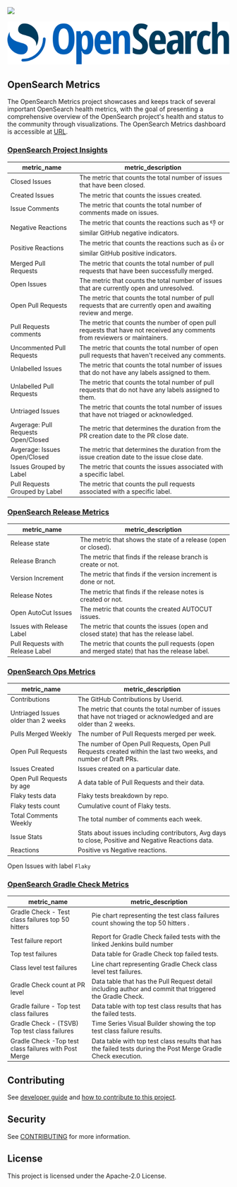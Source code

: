 [![](https://img.shields.io/codecov/c/gh/opensearch-project/opensearch-metrics)](https://app.codecov.io/gh/opensearch-project/opensearch-metrics)

![OpenSearch logo](./OpenSearch.svg)

## OpenSearch Metrics

The OpenSearch Metrics project showcases and keeps track of several important OpenSearch health metrics, with the goal of presenting a comprehensive overview of the OpenSearch project's health and status to the community through visualizations. The OpenSearch Metrics dashboard is accessible at [URL](https://metrics.opensearch.org/_dashboards/app/dashboards#/list?_g=(filters:!(),refreshInterval:(pause:!t,value:0),time:(from:now-4y,to:now))).

### [OpenSearch Project Insights](https://metrics.opensearch.org/_dashboards/app/dashboards#/view/a987a4b0-d801-11ee-8a84-e3710560950c)

| metric_name                         | metric_description                                                                                                         |
|-------------------------------------|----------------------------------------------------------------------------------------------------------------------------|
| Closed Issues                       | The metric that counts the total number of issues that have been closed.                                                   |
| Created Issues                      | The metric that counts the issues created.                                                                                 |
| Issue Comments                      | The metric that counts the total number of comments made on issues.                                                        |
| Negative Reactions                  | The metric that counts the reactions such as 👎 or similar GitHub negative indicators.                                     |
| Positive Reactions                  | The metric that counts the reactions such as 👍 or similar GitHub positive indicators.                                     |
| Merged Pull Requests                | The metric that counts the total number of pull requests that have been successfully merged.                               |
| Open Issues                         | The metric that counts the total number of issues that are currently open and unresolved.                                  |
| Open Pull Requests                  | The metric that counts the total number of pull requests that are currently open and awaiting review and merge.            |
| Pull Requests comments              | The metric that counts the number of open pull requests that have not received any comments from reviewers or maintainers. |
| Uncommented Pull Requests           | The metric that counts the total number of open pull requests that haven't received any comments.                          |
| Unlabelled Issues                   | The metric that counts the total number of issues that do not have any labels assigned to them.                            |
| Unlabelled Pull Requests            | The metric that counts the total number of pull requests that do not have any labels assigned to them.                     |
| Untriaged Issues                    | The metric that counts the total number of issues that have not triaged or acknowledged.                                   |
| Avgerage: Pull Requests Open/Closed | The metric that determines the duration from the PR creation date to the PR close date.                                    |
| Avgerage: Issues Open/Closed        | The metric that determines the duration from the issue creation date to the issue close date.                              |
| Issues Grouped by Label             | The metric that counts the issues associated with a specific label.                                                        |
| Pull Requests Grouped by Label      | The metric that counts the pull requests associated with a specific label.                                                 |

### [OpenSearch Release Metrics](https://metrics.opensearch.org/_dashboards/app/dashboards#/view/12d47dd0-e0cc-11ee-86f3-3358a59f8c46)

| metric_name               | metric_description                                                                           |
|---------------------------|----------------------------------------------------------------------------------------------|
| Release state             | The metric that shows the state of a release (open or closed).                               |
| Release Branch            | The metric that finds if the release branch is create or not.                                |
| Version Increment         | The metric that finds if the version increment is done or not.                               |
| Release Notes             | The metric that finds if the release notes is created or not.                                |
| Open AutoCut Issues       | The metric that counts the created AUTOCUT issues.                                           |
| Issues with Release Label | The metric that counts the issues (open and closed state) that has the release label.        |                                                                         |
| Pull Requests with Release Label | The metric that counts the pull requests (open and merged state) that has the release label. |                                                                           |

### [OpenSearch Ops Metrics](https://metrics.opensearch.org/_dashboards/app/dashboards#/view/f1ad21c0-e323-11ee-9a74-07cd3b4ff414)

| metric_name                         | metric_description                                                                                                  |
|-------------------------------------|---------------------------------------------------------------------------------------------------------------------|
| Contributions                       | The GitHub Contributions by Userid.                                                                                 |
| Untriaged Issues older than 2 weeks | The metric that counts the total number of issues that have not triaged or acknowledged and are older than 2 weeks. |
| Pulls Merged Weekly                 | The number of Pull Requests merged per week.                                                                        |
| Open Pull Requests                  | The number of Open Pull Requests, Open Pull Requests created within the last two weeks, and number of Draft PRs.    |    
| Issues Created                      | Issues created on a particular date.                                                                                |   
| Open Pull Requests by age           | A data table of Pull Requests and their data.                                                                       | 
| Flaky tests data                    | Flaky tests breakdown by repo.                                                                                      | 
| Flaky tests count                   | Cumulative count of Flaky tests.                                                                                    |
| Total Comments Weekly               | The total number of comments each week.                                                                             |
| Issue Stats                         | Stats about issues including contributors, Avg days to close, Positive and Negative Reactions data.                 |
| Reactions                           | Positive vs Negative reactions.                                                                                     |
Open Issues with label `Flaky`

### [OpenSearch Gradle Check Metrics](https://metrics.opensearch.org/_dashboards/app/dashboards#/view/e5e64d40-ed31-11ee-be99-69d1dbc75083)

| metric_name                                            | metric_description                                                                                             |
|--------------------------------------------------------|----------------------------------------------------------------------------------------------------------------|
| Gradle Check - Test class failures top 50 hitters      | Pie chart representing the test class failures count showing the top 50 hitters .                              |
| Test failure report                                    | Report for Gradle Check failed tests with the linked Jenkins build number                                      |
| Top test failures                                      | Data table for Gradle Check top failed tests.                                                                  |
| Class level test failures                              | Line chart representing Gradle Check class level test failures.                                                |
| Gradle Check count at PR level                         | Data table that has the Pull Request detail including author and commit that triggered the Gradle Check.       |
| Gradle failure - Top test class failures               | Data table with top test class results that has the failed tests.                                              |
| Gradle Check - (TSVB) Top test class failures          | Time Series Visual Builder showing the top test class failure results.                                         | 
| Gradle Check -Top test class failures with Post Merge  | Data table with top test class results that has the failed tests during the Post Merge Gradle Check execution. | 


## Contributing

See [developer guide](DEVELOPER_GUIDE.md) and [how to contribute to this project](CONTRIBUTING.md).

## Security

See [CONTRIBUTING](CONTRIBUTING.md#security-issue-notifications) for more information.

## License

This project is licensed under the Apache-2.0 License.

